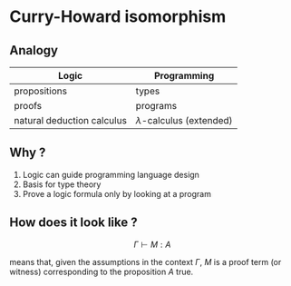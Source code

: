 # Curry-Howard isomorphism

## Analogy

| Logic | Programming |
| -- |--|
| propositions | types |
| proofs | programs |
| natural deduction calculus | $\lambda$-calculus (extended) |

## Why ?

1. Logic can guide programming language design
2. Basis for type theory
3. Prove a logic formula only by looking at a program

## How does it look like ?

$$\Gamma\vdash M:A$$

means that, given the assumptions in the context $\Gamma$, $M$ is a proof term (or witness) corresponding to the proposition $A$ true.
